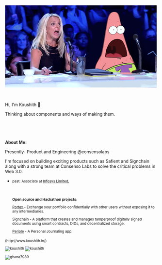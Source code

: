 ![britney.gif](https://raw.githubusercontent.com/siddharthkp/siddharthkp/main/britney.gif)

&nbsp;

Hi, I'm Koushith 👋

Thinking about components and ways of making them.

&nbsp;

&nbsp;

**About Me:**

Presently- Product and Engineering @consensolabs

I'm focused on building exciting products such as Safient and Signchain along with a strong team at Consenso Labs to solve the critical problems in  Web 3.0.

<ul>
<li>
  <small>past: Associate  at <a href="https://infosys.com">Infosys Limited</a>, 
</li>
<br/>
  

 
<br/>
  
**Open source and Hackathon projects:**


[ Portex ](https://portex.xyz) - Exchange your portfolio confidentially with other users without exposing it to any intermediaries.

[Signchain](https://github.com/) - A platform that creates and manages tamperproof digitally signed documents using smart contracts, DIDs, and decentralized storage.

[Periple](https://github.com/periple) - A Personal Journaling app.



</ul>
(http://www.koushith.in/)



<br/>

<p><img align="left" src="https://github-readme-stats.vercel.app/api/top-langs?username=koushith&show_icons=true&locale=en&layout=compact" alt="koushith" /></p>

<p>&nbsp;<img align="center" src="https://github-readme-stats.vercel.app/api?username=koushith&show_icons=true&locale=en" alt="koushith" /></p>

<p><img align="center" src="https://github-readme-streak-stats.herokuapp.com/?user=koushith&" alt="ghana7989" /></p>

